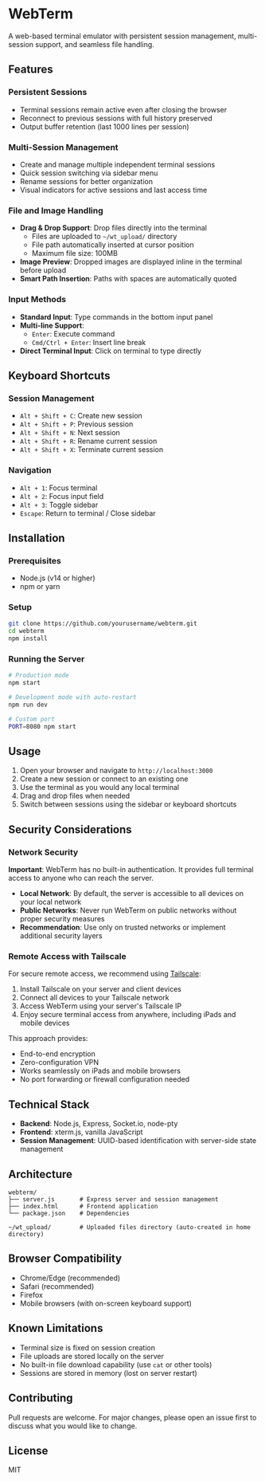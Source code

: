 # WebTerm

A web-based terminal emulator with persistent session management, multi-session support, and seamless file handling.

## Features

### Persistent Sessions
- Terminal sessions remain active even after closing the browser
- Reconnect to previous sessions with full history preserved
- Output buffer retention (last 1000 lines per session)

### Multi-Session Management
- Create and manage multiple independent terminal sessions
- Quick session switching via sidebar menu
- Rename sessions for better organization
- Visual indicators for active sessions and last access time

### File and Image Handling
- **Drag & Drop Support**: Drop files directly into the terminal
  - Files are uploaded to `~/wt_upload/` directory
  - File path automatically inserted at cursor position
  - Maximum file size: 100MB
- **Image Preview**: Dropped images are displayed inline in the terminal before upload
- **Smart Path Insertion**: Paths with spaces are automatically quoted

### Input Methods
- **Standard Input**: Type commands in the bottom input panel
- **Multi-line Support**:
  - `Enter`: Execute command
  - `Cmd/Ctrl + Enter`: Insert line break
- **Direct Terminal Input**: Click on terminal to type directly

## Keyboard Shortcuts

### Session Management
- `Alt + Shift + C`: Create new session
- `Alt + Shift + P`: Previous session
- `Alt + Shift + N`: Next session
- `Alt + Shift + R`: Rename current session
- `Alt + Shift + X`: Terminate current session

### Navigation
- `Alt + 1`: Focus terminal
- `Alt + 2`: Focus input field
- `Alt + 3`: Toggle sidebar
- `Escape`: Return to terminal / Close sidebar

## Installation

### Prerequisites
- Node.js (v14 or higher)
- npm or yarn

### Setup
```bash
git clone https://github.com/yourusername/webterm.git
cd webterm
npm install
```

### Running the Server
```bash
# Production mode
npm start

# Development mode with auto-restart
npm run dev

# Custom port
PORT=8080 npm start
```

## Usage

1. Open your browser and navigate to `http://localhost:3000`
2. Create a new session or connect to an existing one
3. Use the terminal as you would any local terminal
4. Drag and drop files when needed
5. Switch between sessions using the sidebar or keyboard shortcuts

## Security Considerations

### Network Security
**Important**: WebTerm has no built-in authentication. It provides full terminal access to anyone who can reach the server.

- **Local Network**: By default, the server is accessible to all devices on your local network
- **Public Networks**: Never run WebTerm on public networks without proper security measures
- **Recommendation**: Use only on trusted networks or implement additional security layers

### Remote Access with Tailscale
For secure remote access, we recommend using [Tailscale](https://tailscale.com/):

1. Install Tailscale on your server and client devices
2. Connect all devices to your Tailscale network
3. Access WebTerm using your server's Tailscale IP
4. Enjoy secure terminal access from anywhere, including iPads and mobile devices

This approach provides:
- End-to-end encryption
- Zero-configuration VPN
- Works seamlessly on iPads and mobile browsers
- No port forwarding or firewall configuration needed

## Technical Stack

- **Backend**: Node.js, Express, Socket.io, node-pty
- **Frontend**: xterm.js, vanilla JavaScript
- **Session Management**: UUID-based identification with server-side state management

## Architecture

```
webterm/
├── server.js       # Express server and session management
├── index.html      # Frontend application
└── package.json    # Dependencies

~/wt_upload/        # Uploaded files directory (auto-created in home directory)
```

## Browser Compatibility

- Chrome/Edge (recommended)
- Safari (recommended)
- Firefox
- Mobile browsers (with on-screen keyboard support)

## Known Limitations

- Terminal size is fixed on session creation
- File uploads are stored locally on the server
- No built-in file download capability (use `cat` or other tools)
- Sessions are stored in memory (lost on server restart)

## Contributing

Pull requests are welcome. For major changes, please open an issue first to discuss what you would like to change.

## License

MIT